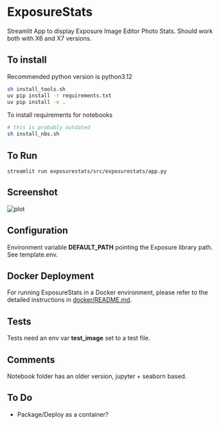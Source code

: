 # ExposureStats

Streamlit App to display Exposure Image Editor Photo Stats.
Should work both with X6 and X7 versions.

## To install

Recommended python version is python3.12

```bash
sh install_tools.sh
uv pip install -r requirements.txt
uv pip install -e .
```

To install requirements for notebooks

```bash
# this is probably outdated
sh install_nbs.sh
```

## To Run

    streamlit run exposurestats/src/exposurestats/app.py

## Screenshot

![plot](./data/screenshot.png)

## Configuration

Environment variable **DEFAULT_PATH** pointing the Exposure library path. See template.env.

## Docker Deployment

For running ExposureStats in a Docker environment, please refer to the detailed instructions in [docker/README.md](https://github.com/luismavs/ExposureStats/blob/main/docker/README.md).

## Tests

Tests need an env var **test_image** set to a test file.

## Comments

Notebook folder has an older version, jupyter + seaborn based.

## To Do

- Package/Deploy as a container?
